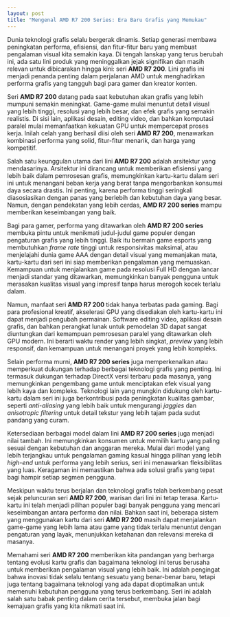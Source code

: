 ```yaml
---
layout: post
title: "Mengenal AMD R7 200 Series: Era Baru Grafis yang Memukau"
---
```


Dunia teknologi grafis selalu bergerak dinamis. Setiap generasi membawa peningkatan performa, efisiensi, dan fitur-fitur baru yang membuat pengalaman visual kita semakin kaya. Di tengah lanskap yang terus berubah ini, ada satu lini produk yang meninggalkan jejak signifikan dan masih relevan untuk dibicarakan hingga kini: seri **AMD R7 200**. Lini grafis ini menjadi penanda penting dalam perjalanan AMD untuk menghadirkan performa grafis yang tangguh bagi para gamer dan kreator konten.

Seri **AMD R7 200** datang pada saat kebutuhan akan grafis yang lebih mumpuni semakin meningkat. Game-game mulai menuntut detail visual yang lebih tinggi, resolusi yang lebih besar, dan efek grafis yang semakin realistis. Di sisi lain, aplikasi desain, editing video, dan bahkan komputasi paralel mulai memanfaatkan kekuatan GPU untuk mempercepat proses kerja. Inilah celah yang berhasil diisi oleh seri **AMD R7 200**, menawarkan kombinasi performa yang solid, fitur-fitur menarik, dan harga yang kompetitif.

Salah satu keunggulan utama dari lini **AMD R7 200** adalah arsitektur yang mendasarinya. Arsitektur ini dirancang untuk memberikan efisiensi yang lebih baik dalam pemrosesan grafis, memungkinkan kartu-kartu dalam seri ini untuk menangani beban kerja yang berat tanpa mengorbankan konsumsi daya secara drastis. Ini penting, karena performa tinggi seringkali diasosiasikan dengan panas yang berlebih dan kebutuhan daya yang besar. Namun, dengan pendekatan yang lebih cerdas, **AMD R7 200 series** mampu memberikan keseimbangan yang baik.

Bagi para gamer, performa yang ditawarkan oleh **AMD R7 200 series** membuka pintu untuk menikmati judul-judul game populer dengan pengaturan grafis yang lebih tinggi. Baik itu bermain game esports yang membutuhkan *frame rate* tinggi untuk responsivitas maksimal, atau menjelajahi dunia game AAA dengan detail visual yang memanjakan mata, kartu-kartu dari seri ini siap memberikan pengalaman yang memuaskan. Kemampuan untuk menjalankan game pada resolusi Full HD dengan lancar menjadi standar yang ditawarkan, memungkinkan banyak pengguna untuk merasakan kualitas visual yang impresif tanpa harus merogoh kocek terlalu dalam.

Namun, manfaat seri **AMD R7 200** tidak hanya terbatas pada gaming. Bagi para profesional kreatif, akselerasi GPU yang disediakan oleh kartu-kartu ini dapat menjadi pengubah permainan. Software editing video, aplikasi desain grafis, dan bahkan perangkat lunak untuk pemodelan 3D dapat sangat diuntungkan dari kemampuan pemrosesan paralel yang ditawarkan oleh GPU modern. Ini berarti waktu render yang lebih singkat, *preview* yang lebih responsif, dan kemampuan untuk menangani proyek yang lebih kompleks.

Selain performa murni, **AMD R7 200 series** juga memperkenalkan atau memperkuat dukungan terhadap berbagai teknologi grafis yang penting. Ini termasuk dukungan terhadap DirectX versi terbaru pada masanya, yang memungkinkan pengembang game untuk menciptakan efek visual yang lebih kaya dan kompleks. Teknologi lain yang mungkin didukung oleh kartu-kartu dalam seri ini juga berkontribusi pada peningkatan kualitas gambar, seperti *anti-aliasing* yang lebih baik untuk mengurangi *jaggies* dan *anisotropic filtering* untuk detail tekstur yang lebih tajam pada sudut pandang yang curam.

Ketersediaan berbagai model dalam lini **AMD R7 200 series** juga menjadi nilai tambah. Ini memungkinkan konsumen untuk memilih kartu yang paling sesuai dengan kebutuhan dan anggaran mereka. Mulai dari model yang lebih terjangkau untuk pengalaman gaming kasual hingga pilihan yang lebih *high-end* untuk performa yang lebih serius, seri ini menawarkan fleksibilitas yang luas. Keragaman ini memastikan bahwa ada solusi grafis yang tepat bagi hampir setiap segmen pengguna.

Meskipun waktu terus berjalan dan teknologi grafis telah berkembang pesat sejak peluncuran seri **AMD R7 200**, warisan dari lini ini tetap terasa. Kartu-kartu ini telah menjadi pilihan populer bagi banyak pengguna yang mencari keseimbangan antara performa dan nilai. Bahkan saat ini, beberapa sistem yang menggunakan kartu dari seri **AMD R7 200** masih dapat menjalankan game-game yang lebih lama atau game yang tidak terlalu menuntut dengan pengaturan yang layak, menunjukkan ketahanan dan relevansi mereka di masanya.

Memahami seri **AMD R7 200** memberikan kita pandangan yang berharga tentang evolusi kartu grafis dan bagaimana teknologi ini terus berusaha untuk memberikan pengalaman visual yang lebih baik. Ini adalah pengingat bahwa inovasi tidak selalu tentang sesuatu yang benar-benar baru, tetapi juga tentang bagaimana teknologi yang ada dapat dioptimalkan untuk memenuhi kebutuhan pengguna yang terus berkembang. Seri ini adalah salah satu babak penting dalam cerita tersebut, membuka jalan bagi kemajuan grafis yang kita nikmati saat ini.
